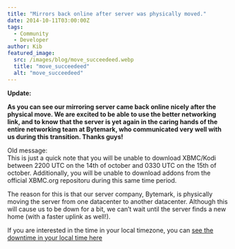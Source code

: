 ```yaml
---
title: "Mirrors back online after server was physically moved."
date: 2014-10-11T03:00:00Z
tags:
  - Community
  - Developer
author: Kib
featured_image:
  src: /images/blog/move_succeedeed.webp
  title: "move_succeedeed"
  alt: "move_succeedeed"
---
```


**Update:**

**As you can see our mirroring server came back online nicely after the physical move. We are excited to be able to use the better networking link, and to know that the server is yet again in the caring hands of the entire networking team at Bytemark, who communicated very well with us during this transition. Thanks guys!**

Old message:  
 This is just a quick note that you will be unable to download XBMC/Kodi between 2200 UTC on the 14th of october and 0330 UTC on the 15th of october. Additionally, you will be unable to download addons from the official XBMC.org repositoru during this same time period.

The reason for this is that our server company, Bytemark, is physically moving the server from one datacenter to another datacenter. Although this will cause us to be down for a bit, we can’t wait until the server finds a new home (with a faster uplink as well!).

If you are interested in the time in your local timezone, you can [see the downtime in yo](http://www.timeanddate.com/worldclock/fixedtime.html?msg=XBMC+mirrors+downtime&iso=20141014T23&p1=136&ah=5&am=30 "XBMC mirrors downtime")[ur local time here](http://www.timeanddate.com/worldclock/fixedtime.html?msg=XBMC+mirrors+downtime&iso=20141014T23&p1=136&ah=5&am=30 "XBMC mirrors downtime")
